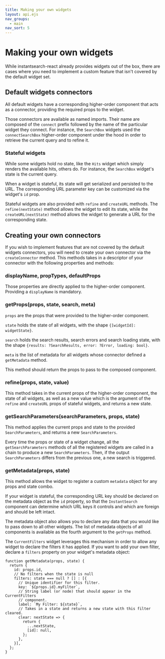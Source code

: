 ```yaml
---
title: Making your own widgets
layout: api.ejs
nav_groups:
  - main
nav_sort: 5
---
```


# Making your own widgets

While instantsearch-react already provides widgets out of the box, there are cases where you need to implement a custom feature that isn't covered by the default widget set.

## Default widgets connectors

All default widgets have a corresponding higher-order component that acts as a connector, providing the required props to the widget.

Those connectors are available as named imports. Their name are composed of the `connect` prefix followed by the name of the particular widget they connect. For instance, the `SearchBox` widgets used the `connectSearchBox` higher-order component under the hood in order to retrieve the current query and to refine it.

### Stateful widgets

While some widgets hold no state, like the `Hits` widget which simply renders the available hits, others do. For instance, the `SearchBox` widget's state is the current query.

When a widget is stateful, its state will get serialized and persisted to the URL. The corresponding URL parameter key can be customized via the widget's `id` prop.

Stateful widgets are also provided with `refine` and `createURL` methods. The `refine(nextState)` method allows the widget to edit its state, while the `createURL(nextState)` method allows the widget to generate a URL for the corresponding state.

## Creating your own connectors

If you wish to implement features that are not covered by the default widgets connectors, you will need to create your own connector via the `createConnector` method. This methods takes in a descriptor of your connector with the following properties and methods:

### displayName, propTypes, defaultProps

Those properties are directly applied to the higher-order component. Providing a `displayName` is mandatory.

### getProps(props, state, search, meta)

`props` are the props that were provided to the higher-order component.

`state` holds the state of all widgets, with the shape `{[widgetId]: widgetState}`.

`search` holds the search results, search errors and search loading state, with the shape `{results: ?SearchResults, error: ?Error, loading: bool}`.

`meta` is the list of metadata for all widgets whose connector defined a `getMetadata` method.

This method should return the props to pass to the composed component.

### refine(props, state, value)

This method takes in the current props of the higher-order component, the state of all widgets, as well as a new value which is the argument of the `refine` and `createURL` props of stateful widgets, and returns a new state.

### getSearchParameters(searchParameters, props, state)

This method applies the current props and state to the provided `SearchParameters`, and returns a new `SearchParameters`.

Every time the props or state of a widget change, all the `getSearchParameters` methods of all the registered widgets are called in a chain to produce a new `SearchParameters`. Then, if the output `SearchParameters` differs from the previous one, a new search is triggered.

### getMetadata(props, state)

This method allows the widget to register a custom `metadata` object for any props and state combo.

If your widget is stateful, the corresponding URL key should be declared on the metadata object as the `id` property, so that the `InstantSearch` component can determine which URL keys it controls and which are foreign and should be left intact.

The metadata object also allows you to declare any data that you would like to pass down to all other widgets. The list of metadata objects of all components is available as the fourth argument to the `getProps` method.

The `CurrentFilters` widget leverages this mechanism in order to allow any widget to declare the filters it has applied. If you want to add your own filter, declare a `filters` property on your widget's metadata object:

```
function getMetadata(props, state) {
  return {
    id: props.id,
    // No filters when the state is null
    filters: state === null ? [] : [{
      // Unique identifier for this filter.
      key: `${props.id}.myFilter`,
      // String label (or node) that should appear in the CurrentFilters
      // component.
      label: `My Filter: ${state}`,
      // Takes in a state and returns a new state with this filter cleared.
      clear: nextState => {
        return {
          ...nextState,
          [id]: null,
        };
      },
    }],
  };
}
```
